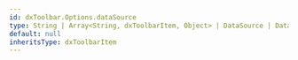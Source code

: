 ```yaml
---
id: dxToolbar.Options.dataSource
type: String | Array<String, dxToolbarItem, Object> | DataSource | DataSource_Options
default: null
inheritsType: dxToolbarItem
---
```

